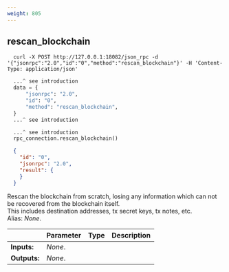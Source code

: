 ```yaml
---
weight: 805
---
```


## **rescan_blockchain**

```shell
  curl -X POST http://127.0.0.1:18082/json_rpc -d '{"jsonrpc":"2.0","id":"0","method":"rescan_blockchain"}' -H 'Content-Type: application/json'
```
```python
  ...^ see introduction
  data = {
      "jsonrpc": "2.0",
      "id": "0",
      "method": "rescan_blockchain",
  }
  ...^ see introduction
```
```py
  ...^ see introduction
  rpc_connection.rescan_blockchain()
```
```json
  {
    "id": "0",
    "jsonrpc": "2.0",
    "result": {
    }
  }
```
Rescan the blockchain from scratch, losing any information which can not be recovered from the blockchain itself.  
This includes destination addresses, tx secret keys, tx notes, etc.  
Alias: *None*.  

|             | Parameter | Type | Description
| ---         | ---       | ---  | ---
|**Inputs:**  | *None*.   |      |
|**Outputs:** | *None*.   |      |